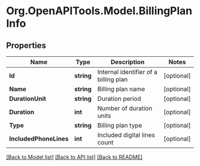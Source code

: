 
# Org.OpenAPITools.Model.BillingPlanInfo

## Properties

Name | Type | Description | Notes
------------ | ------------- | ------------- | -------------
**Id** | **string** | Internal identifier of a billing plan | [optional] 
**Name** | **string** | Billing plan name | [optional] 
**DurationUnit** | **string** | Duration period | [optional] 
**Duration** | **int** | Number of duration units | [optional] 
**Type** | **string** | Billing plan type | [optional] 
**IncludedPhoneLines** | **int** | Included digital lines count | [optional] 

[[Back to Model list]](../README.md#documentation-for-models)
[[Back to API list]](../README.md#documentation-for-api-endpoints)
[[Back to README]](../README.md)

